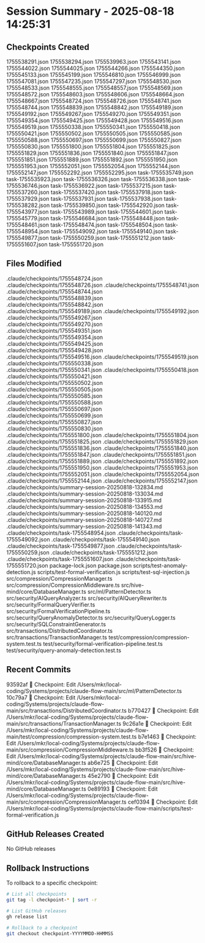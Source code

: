 # Session Summary - 2025-08-18 14:25:31

## Checkpoints Created
1755538291.json
1755538294.json
1755539963.json
1755543141.json
1755544022.json
1755544025.json
1755544266.json
1755544350.json
1755545133.json
1755545199.json
1755546810.json
1755546999.json
1755547081.json
1755547235.json
1755547297.json
1755548530.json
1755548533.json
1755548555.json
1755548557.json
1755548569.json
1755548572.json
1755548603.json
1755548606.json
1755548664.json
1755548667.json
1755548724.json
1755548726.json
1755548741.json
1755548744.json
1755548839.json
1755548842.json
1755549189.json
1755549192.json
1755549267.json
1755549270.json
1755549351.json
1755549354.json
1755549425.json
1755549428.json
1755549516.json
1755549519.json
1755550338.json
1755550341.json
1755550418.json
1755550421.json
1755550502.json
1755550505.json
1755550585.json
1755550588.json
1755550697.json
1755550699.json
1755550827.json
1755550830.json
1755551800.json
1755551804.json
1755551825.json
1755551829.json
1755551836.json
1755551840.json
1755551847.json
1755551851.json
1755551889.json
1755551892.json
1755551950.json
1755551953.json
1755552051.json
1755552054.json
1755552144.json
1755552147.json
1755552292.json
1755552295.json
task-1755535749.json
task-1755535923.json
task-1755536326.json
task-1755536338.json
task-1755536746.json
task-1755536922.json
task-1755537215.json
task-1755537260.json
task-1755537420.json
task-1755537918.json
task-1755537929.json
task-1755537931.json
task-1755537938.json
task-1755538282.json
task-1755539850.json
task-1755542920.json
task-1755543977.json
task-1755543989.json
task-1755544601.json
task-1755545779.json
task-1755546684.json
task-1755548448.json
task-1755548461.json
task-1755548474.json
task-1755548504.json
task-1755548954.json
task-1755549092.json
task-1755549140.json
task-1755549877.json
task-1755550259.json
task-1755551212.json
task-1755551607.json
task-1755551720.json

## Files Modified
.claude/checkpoints/1755548724.json
.claude/checkpoints/1755548726.json
.claude/checkpoints/1755548741.json
.claude/checkpoints/1755548744.json
.claude/checkpoints/1755548839.json
.claude/checkpoints/1755548842.json
.claude/checkpoints/1755549189.json
.claude/checkpoints/1755549192.json
.claude/checkpoints/1755549267.json
.claude/checkpoints/1755549270.json
.claude/checkpoints/1755549351.json
.claude/checkpoints/1755549354.json
.claude/checkpoints/1755549425.json
.claude/checkpoints/1755549428.json
.claude/checkpoints/1755549516.json
.claude/checkpoints/1755549519.json
.claude/checkpoints/1755550338.json
.claude/checkpoints/1755550341.json
.claude/checkpoints/1755550418.json
.claude/checkpoints/1755550421.json
.claude/checkpoints/1755550502.json
.claude/checkpoints/1755550505.json
.claude/checkpoints/1755550585.json
.claude/checkpoints/1755550588.json
.claude/checkpoints/1755550697.json
.claude/checkpoints/1755550699.json
.claude/checkpoints/1755550827.json
.claude/checkpoints/1755550830.json
.claude/checkpoints/1755551800.json
.claude/checkpoints/1755551804.json
.claude/checkpoints/1755551825.json
.claude/checkpoints/1755551829.json
.claude/checkpoints/1755551836.json
.claude/checkpoints/1755551840.json
.claude/checkpoints/1755551847.json
.claude/checkpoints/1755551851.json
.claude/checkpoints/1755551889.json
.claude/checkpoints/1755551892.json
.claude/checkpoints/1755551950.json
.claude/checkpoints/1755551953.json
.claude/checkpoints/1755552051.json
.claude/checkpoints/1755552054.json
.claude/checkpoints/1755552144.json
.claude/checkpoints/1755552147.json
.claude/checkpoints/summary-session-20250818-132834.md
.claude/checkpoints/summary-session-20250818-133034.md
.claude/checkpoints/summary-session-20250818-133915.md
.claude/checkpoints/summary-session-20250818-134553.md
.claude/checkpoints/summary-session-20250818-140120.md
.claude/checkpoints/summary-session-20250818-140727.md
.claude/checkpoints/summary-session-20250818-141343.md
.claude/checkpoints/task-1755548954.json
.claude/checkpoints/task-1755549092.json
.claude/checkpoints/task-1755549140.json
.claude/checkpoints/task-1755549877.json
.claude/checkpoints/task-1755550259.json
.claude/checkpoints/task-1755551212.json
.claude/checkpoints/task-1755551607.json
.claude/checkpoints/task-1755551720.json
package-lock.json
package.json
scripts/test-anomaly-detection.js
scripts/test-formal-verification.js
scripts/test-sql-injection.js
src/compression/CompressionManager.ts
src/compression/CompressionMiddleware.ts
src/hive-mind/core/DatabaseManager.ts
src/ml/PatternDetector.ts
src/security/AIQueryAnalyzer.ts
src/security/AIQueryRewriter.ts
src/security/FormalQueryVerifier.ts
src/security/FormalVerificationPipeline.ts
src/security/QueryAnomalyDetector.ts
src/security/QueryLogger.ts
src/security/SQLConstraintGenerator.ts
src/transactions/DistributedCoordinator.ts
src/transactions/TransactionManager.ts
test/compression/compression-system.test.ts
test/security/formal-verification-pipeline.test.ts
test/security/query-anomaly-detection.test.ts

## Recent Commits
93592af 🔖 Checkpoint: Edit /Users/mkr/local-coding/Systems/projects/claude-flow-main/src/ml/PatternDetector.ts
10c79a7 🔖 Checkpoint: Edit /Users/mkr/local-coding/Systems/projects/claude-flow-main/src/transactions/DistributedCoordinator.ts
b770427 🔖 Checkpoint: Edit /Users/mkr/local-coding/Systems/projects/claude-flow-main/src/transactions/TransactionManager.ts
9c26a1e 🔖 Checkpoint: Edit /Users/mkr/local-coding/Systems/projects/claude-flow-main/test/compression/compression-system.test.ts
b7e1463 🔖 Checkpoint: Edit /Users/mkr/local-coding/Systems/projects/claude-flow-main/src/compression/CompressionMiddleware.ts
bb3f526 🔖 Checkpoint: Edit /Users/mkr/local-coding/Systems/projects/claude-flow-main/src/hive-mind/core/DatabaseManager.ts
ab6e725 🔖 Checkpoint: Edit /Users/mkr/local-coding/Systems/projects/claude-flow-main/src/hive-mind/core/DatabaseManager.ts
45e2790 🔖 Checkpoint: Edit /Users/mkr/local-coding/Systems/projects/claude-flow-main/src/hive-mind/core/DatabaseManager.ts
0e89193 🔖 Checkpoint: Edit /Users/mkr/local-coding/Systems/projects/claude-flow-main/src/compression/CompressionManager.ts
cef0394 🔖 Checkpoint: Edit /Users/mkr/local-coding/Systems/projects/claude-flow-main/scripts/test-formal-verification.js

## GitHub Releases Created
No GitHub releases

## Rollback Instructions
To rollback to a specific checkpoint:
```bash
# List all checkpoints
git tag -l checkpoint-* | sort -r

# List GitHub releases
gh release list

# Rollback to a checkpoint
git checkout checkpoint-YYYYMMDD-HHMMSS
```
